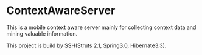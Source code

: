 ContextAwareServer
==================

This is a mobile context aware server mainly for collecting context data and mining valuable information.

This project is build by SSH(Struts 2.1, Spring3.0, Hibernate3.3).
